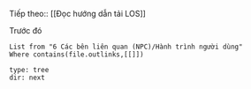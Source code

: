 Tiếp theo:: [[Đọc hướng dẫn tải LOS]]

Trước đó
```dataview
List from "6 Các bên liên quan (NPC)/Hành trình người dùng"
Where contains(file.outlinks,[[]])
```

```breadcrumbs
type: tree
dir: next
```
